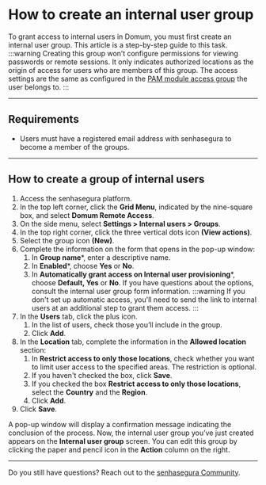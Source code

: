 # How to create an internal user group

To grant access to internal users in Domum, you must first create an internal user group. This article is a step-by-step guide to this task.
:::warning
Creating this group won’t configure permissions for viewing passwords or remote sessions. It only indicates authorized locations as the origin of access for users who are members of this group.
The access settings are the same as configured in the [PAM module access group](/v3-32/docs/user-management-access-groups) the user belongs to.
:::

* * *
## Requirements

* Users must have a registered email address with senhasegura to become a member of the groups.

* * *

## How to create a group of internal users

1. Access the senhasegura platform.
2. In the top left corner, click the **Grid Menu**, indicated by the nine-square box, and select **Domum Remote Access**.
3. On the side menu, select **Settings > Internal users > Groups**.
4. In the top right corner, click the three vertical dots icon **(View actions)**.
5. Select the group icon **(New)**.
6. Complete the information on the form that opens in the pop-up window:
    1. In **Group name***, enter a descriptive name.
    2. In **Enabled***, choose **Yes** or **No**.
    3. In **Automatically grant access on Internal user provisioning***, choose **Default, Yes** or **No**. If you have questions about the options, consult the internal user group form information.
    :::warning
    If you don't set up automatic access, you'll need to send the link to internal users at an additional step to grant them access.
    :::
7. In the **Users** tab, click the plus icon.
    1. In the list of users, check those you’ll include in the group.
    2. Click **Add**.
8. In the **Location** tab, complete the information in the **Allowed location** section:
    1. In **Restrict access to only those locations**, check whether you want to limit user access to the specified areas. The restriction is optional.
    2. If you haven't checked the box, click **Save**.
    3. If you checked the box **Restrict access to only those locations**, select the **Country** and the **Region**.
    4. Click **Add**.
9. Click **Save**. 

A pop-up window will display a confirmation message indicating the conclusion of the process. Now, the internal user group you’ve just created appears on the **Internal user group** screen. You can edit this group by clicking the paper and pencil icon in the **Action** column on the right.

* * *
Do you still have questions? Reach out to the [senhasegura Community](https://community.senhasegura.io/).

